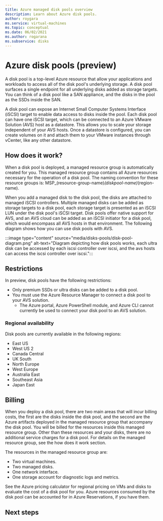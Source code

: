 ```yaml
---
title: Azure managed disk pools overview
description: Learn about Azure disk pools.
author: roygara
ms.service: virtual-machines
ms.topic: conceptual
ms.date: 06/02/2021
ms.author: rogarana
ms.subservice: disks
---
```


# Azure disk pools (preview)

A disk pool is a top-level Azure resource that allow your applications and workloads to access all of the disk pool's underlying storage. A disk pool surfaces a single endpoint for all underlying disks added as storage targets. You can think of a disk pool like a SAN appliance, and the disks in the pool as the SSDs inside the SAN.

A disk pool can expose an Internet Small Computer Systems Interface (iSCSI) target to enable data access to disks inside the pool. Each disk pool can have one iSCSI target, which can be connected to an Azure VMware Solution (AVS) host as a datastore. This allows you to scale your storage independent of your AVS hosts. Once a datastore is configured, you can create volumes on it and attach them to your VMware instances through vCenter, like any other datastore.

## How does it work?

When a disk pool is deployed, a managed resource group is automatically created for you. This managed resource group contains all Azure resources necessary for the operation of a disk pool. The naming convention for these resource groups is: MSP_(resource-group-name)_(diskpool-name)_(region-name).

When you add a managed disk to the disk pool, the disks are attached to managed iSCSI controllers. Multiple managed disks can be added as storage targets to a disk pool, each storage target is presented as an iSCSI LUN under the disk pool's iSCSI target. Disk pools offer native support for AVS, and an AVS cloud can be added as an iSCSI initiator for a disk pool, which would encompass all AVS hosts in that environment. The following diagram shows how you can use disk pools with AVS.

:::image type="content" source="media/disks-pools/disk-pool-diagram.png" alt-text="Diagram depicting how disk pools works, each ultra disk can be accessed by each iscsi controller over iscsi, and the avs hosts can access the iscsi controller over iscsi.":::

## Restrictions

In preview, disk pools have the following restrictions:

- Only premium SSDs or ultra disks can be added to a disk pool.
- You must use the Azure Resource Manager to connect a disk pool to your AVS solution.
    - The Azure portal, Azure PowerShell module, and Azure CLI cannot currently be used to connect your disk pool to an AVS solution.

### Regional availability

Disk pools are currently available in the following regions:

- East US
- West US 2
- Canada Central
- UK South
- North Europe
- West Europe
- Australia East
- Southeast Asia
- Japan East

## Billing

When you deploy a disk pool, there are two main areas that will incur billing costs, the first are the disks inside the disk pool, and the second are the Azure artifacts deployed in the managed resource group that accompany the disk pool. You will be billed for the resources inside this managed resource group. Other than these resources and your disks, there are no additional service charges for a disk pool. For details on the managed resource group, see the how does it work section.

The resources in the managed resource group are:

- Two virtual machines.
- Two managed disks.
- One network interface.
- One storage account for diagnostic logs and metrics.

See the Azure pricing calculator for regional pricing on VMs and disks to evaluate the cost of a disk pool for you. Azure resources consumed by the disk pool can be accounted for in Azure Reservations, if you have them.


## Next steps


